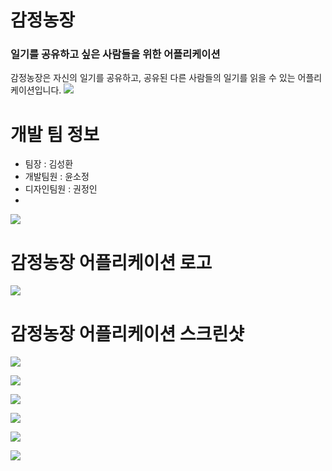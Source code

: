 # 감정농장
### 일기를 공유하고 싶은 사람들을 위한 어플리케이션
감정농장은 자신의 일기를 공유하고, 공유된 다른 사람들의 일기를 읽을 수 있는 어플리케이션입니다.
![](https://images.velog.io/images/ksh9409255/post/f7b3241c-83bd-4e3c-b5fd-0121855d6bb5/Group%2010%20(2).png)

# 개발 팀 정보
* 팀장 : 김성환
* 개발팀원 : 윤소정
* 디자인팀원 : 권정인
* 
![](https://images.velog.io/images/ksh9409255/post/7c5e7720-d7e4-4541-b03b-834ff430eaa5/%EA%B7%B8%EB%A6%BC1.png)

# 감정농장 어플리케이션 로고
![](https://images.velog.io/images/ksh9409255/post/e39d78a2-36f0-44d2-b9b8-49e3c72a76d5/%EB%A1%9C%EA%B3%A0%EC%83%98%ED%94%8Cver1%201%20(6).png)

# 감정농장 어플리케이션 스크린샷
![](https://images.velog.io/images/ksh9409255/post/50d6cc8a-2f34-4dfe-8d23-eb4ff8046919/Group%2021%201.png)

![](https://images.velog.io/images/ksh9409255/post/f0253947-1ce7-4183-bf51-150b2371614d/Group%2019%20(1)%201.png)

![](https://images.velog.io/images/ksh9409255/post/8b0e8aad-5d1a-4aed-b769-6b0de9f7960b/Group%2018%20(3)%201.png)

![](https://images.velog.io/images/ksh9409255/post/bb6aaa0c-f9f3-454e-b255-e7c8e63b4285/Group%2015%201.png)

![](https://images.velog.io/images/ksh9409255/post/c757e2cc-fc5a-44b1-a059-2203037d9cc8/Group%2020%201.png)

![](https://images.velog.io/images/ksh9409255/post/dae06059-05c9-4232-a014-e0820000bed6/Group%2017%20(1)%201.png)
